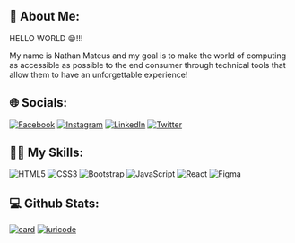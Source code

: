 ## 👋 About Me:
HELLO WORLD 😁!!!<br> <p>My name is Nathan Mateus and my goal is to make the world of computing as accessible as possible to the end consumer through technical tools that allow them to have an unforgettable experience!</p>

## 🌐 Socials:
[![Facebook](https://img.shields.io/badge/Facebook-1877F2?style=for-the-badge&logo=facebook&logoColor=white)](https://facebook.com/onathanmateus) [![Instagram](https://img.shields.io/badge/Instagram-E4405F?style=for-the-badge&logo=instagram&logoColor=white)](https://instagram.com/onathanmateus) [![LinkedIn](https://img.shields.io/badge/LinkedIn-0077B5?style=for-the-badge&logo=linkedin&logoColor=white)](https://linkedin.com/in/onathanmateus) [![Twitter](https://img.shields.io/badge/Twitter-1DA1F2?style=for-the-badge&logo=twitter&logoColor=white)](https://twitter.com/onathanmateus) 

## 🧑‍💻 My Skills:
![HTML5](https://img.shields.io/badge/HTML5-E34F26?style=for-the-badge&logo=html5&logoColor=white) ![CSS3](https://img.shields.io/badge/css3-%231572B6.svg?style=for-the-badge&logo=css3&logoColor=white) ![Bootstrap](https://img.shields.io/badge/bootstrap-%23563D7C.svg?style=for-the-badge&logo=bootstrap&logoColor=white) ![JavaScript](https://img.shields.io/badge/javascript-%23323330.svg?style=for-the-badge&logo=javascript&logoColor=%23F7DF1E) ![React](https://img.shields.io/badge/React-20232A?style=for-the-badge&logo=react&logoColor=61DAFB) ![Figma](https://img.shields.io/badge/figma-%23F24E1E.svg?style=for-the-badge&logo=figma&logoColor=white)

## 💻 Github Stats:
[![card](https://github-readme-stats.vercel.app/api?username=onathanmateus&theme=dracula&show_icons=true)](https://github.com/anuraghazra/github-readme-stats)
[![iuricode](https://github-readme-stats.vercel.app/api/top-langs/?username=onathanmateus&hide=html&layout=compact=true&theme=dracula)](https://github.com/anuraghazra/github-readme-stats)
